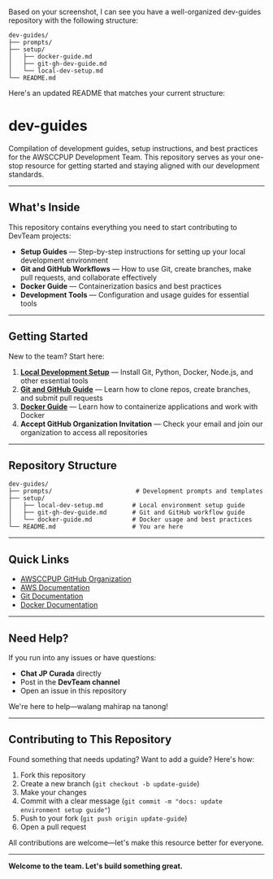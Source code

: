 Based on your screenshot, I can see you have a well-organized dev-guides repository with the following structure:

```
dev-guides/
├── prompts/
├── setup/
│   ├── docker-guide.md
│   ├── git-gh-dev-guide.md
│   └── local-dev-setup.md
└── README.md
```

Here's an updated README that matches your current structure:

# dev-guides

Compilation of development guides, setup instructions, and best practices for the AWSCCPUP Development Team. This repository serves as your one-stop resource for getting started and staying aligned with our development standards.

---

## What's Inside

This repository contains everything you need to start contributing to DevTeam projects:

- **Setup Guides** — Step-by-step instructions for setting up your local development environment
- **Git and GitHub Workflows** — How to use Git, create branches, make pull requests, and collaborate effectively
- **Docker Guide** — Containerization basics and best practices
- **Development Tools** — Configuration and usage guides for essential tools

---

## Getting Started

New to the team? Start here:

1. **[Local Development Setup](./setup/local-dev-setup.md)** — Install Git, Python, Docker, Node.js, and other essential tools
2. **[Git and GitHub Guide](./setup/git-gh-dev-guide.md)** — Learn how to clone repos, create branches, and submit pull requests
3. **[Docker Guide](./setup/docker-guide.md)** — Learn how to containerize applications and work with Docker
4. **Accept GitHub Organization Invitation** — Check your email and join our organization to access all repositories

---

## Repository Structure

```
dev-guides/
├── prompts/                       # Development prompts and templates
├── setup/
│   ├── local-dev-setup.md        # Local environment setup guide
│   ├── git-gh-dev-guide.md       # Git and GitHub workflow guide
│   └── docker-guide.md           # Docker usage and best practices
└── README.md                     # You are here
```

---

## Quick Links

- [AWSCCPUP GitHub Organization](https://github.com/AWSCCPUP)
- [AWS Documentation](https://docs.aws.amazon.com/)
- [Git Documentation](https://git-scm.com/doc)
- [Docker Documentation](https://docs.docker.com/)

---

## Need Help?

If you run into any issues or have questions:

- **Chat JP Curada** directly
- Post in the **DevTeam channel**
- Open an issue in this repository

We're here to help—walang mahirap na tanong!

---

## Contributing to This Repository

Found something that needs updating? Want to add a guide? Here's how:

1. Fork this repository
2. Create a new branch (`git checkout -b update-guide`)
3. Make your changes
4. Commit with a clear message (`git commit -m "docs: update environment setup guide"`)
5. Push to your fork (`git push origin update-guide`)
6. Open a pull request

All contributions are welcome—let's make this resource better for everyone.

---

**Welcome to the team. Let's build something great.**
